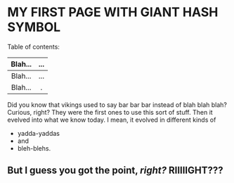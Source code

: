 # MY FIRST PAGE WITH GIANT HASH SYMBOL

Table of contents:

Blah... | ...
:--:    | :--:
Blah... | ...
Blah... | .


Did you know that vikings used to say bar bar bar instead of blah blah blah? Curious, right? They were the first ones to use this sort of stuff. Then it evelved into what we know today. I mean, it evolved in different kinds of
- yadda-yaddas
- and
- bleh-blehs.

## But I guess you got the point, *right?* **RIIIIIGHT???**

